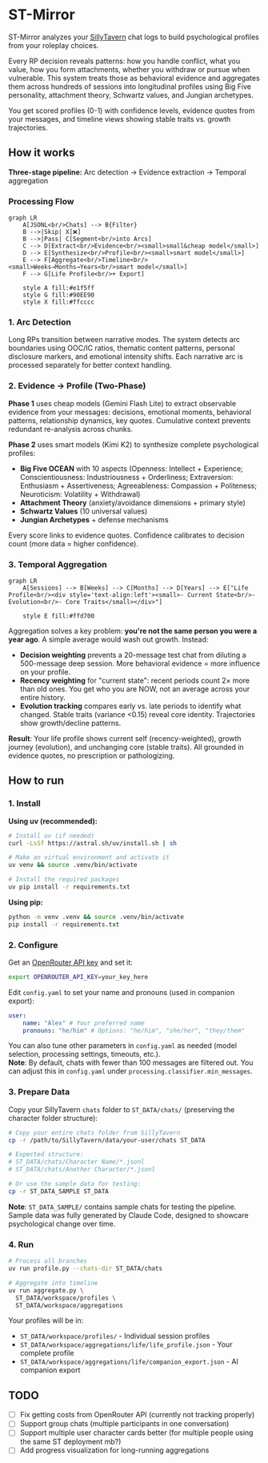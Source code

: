 # ST-Mirror
ST-Mirror analyzes your [SillyTavern](https://github.com/SillyTavern/SillyTavern) chat logs to build psychological profiles from your roleplay choices.

Every RP decision reveals patterns: how you handle conflict, what you value, how you form attachments, whether you withdraw or pursue when vulnerable. This system treats those as behavioral evidence and aggregates them across hundreds of sessions into longitudinal profiles using Big Five personality, attachment theory, Schwartz values, and Jungian archetypes.

You get scored profiles (0-1) with confidence levels, evidence quotes from your messages, and timeline views showing stable traits vs. growth trajectories.

## How it works
**Three-stage pipeline:** Arc detection → Evidence extraction → Temporal aggregation

### Processing Flow
```mermaid
graph LR
    A[JSONL<br/>Chats] --> B{Filter}
    B -->|Skip| X[❌]
    B -->|Pass| C[Segment<br/>into Arcs]
    C --> D[Extract<br/>Evidence<br/><small>small&cheap model</small>]
    D --> E[Synthesize<br/>Profile<br/><small>smart model</small>]
    E --> F[Aggregate<br/>Timeline<br/><small>Weeks→Months→Years<br/>smart model</small>]
    F --> G[Life Profile<br/>+ Export]

    style A fill:#e1f5ff
    style G fill:#90EE90
    style X fill:#ffcccc
```

### 1. Arc Detection
Long RPs transition between narrative modes. The system detects arc boundaries using OOC/IC ratios, thematic content patterns, personal disclosure markers, and emotional intensity shifts. Each narrative arc is processed separately for better context handling.

### 2. Evidence → Profile (Two-Phase)
**Phase 1** uses cheap models (Gemini Flash Lite) to extract observable evidence from your messages: decisions, emotional moments, behavioral patterns, relationship dynamics, key quotes. Cumulative context prevents redundant re-analysis across chunks.

**Phase 2** uses smart models (Kimi K2) to synthesize complete psychological profiles:

-   **Big Five OCEAN** with 10 aspects (Openness: Intellect + Experience; Conscientiousness: Industriousness + Orderliness; Extraversion: Enthusiasm + Assertiveness; Agreeableness: Compassion + Politeness; Neuroticism: Volatility + Withdrawal)
-   **Attachment Theory** (anxiety/avoidance dimensions + primary style)
-   **Schwartz Values** (10 universal values)
-   **Jungian Archetypes** + defense mechanisms

Every score links to evidence quotes. Confidence calibrates to decision count (more data = higher confidence).

### 3. Temporal Aggregation
```mermaid
graph LR
    A[Sessions] --> B[Weeks] --> C[Months] --> D[Years] --> E["Life Profile<br/><div style='text-align:left'><small>- Current State<br/>- Evolution<br/>- Core Traits</small></div>"]

    style E fill:#ffd700
```

Aggregation solves a key problem: **you're not the same person you were a year ago**. A simple average would wash out growth. Instead:

-   **Decision weighting** prevents a 20-message test chat from diluting a 500-message deep session. More behavioral evidence = more influence on your profile.
-   **Recency weighting** for "current state": recent periods count 2× more than old ones. You get who you are NOW, not an average across your entire history.
-   **Evolution tracking** compares early vs. late periods to identify what changed. Stable traits (variance <0.15) reveal core identity. Trajectories show growth/decline patterns.

**Result**: Your life profile shows current self (recency-weighted), growth journey (evolution), and unchanging core (stable traits). All grounded in evidence quotes, no prescription or pathologizing.

## How to run

### 1. Install
**Using uv (recommended):**
```bash
# Install uv (if needed)
curl -LsSf https://astral.sh/uv/install.sh | sh

# Make an virtual environment and activate it
uv venv && source .venv/bin/activate

# Install the required packages
uv pip install -r requirements.txt
```

**Using pip:**
```bash
python -m venv .venv && source .venv/bin/activate
pip install -r requirements.txt
```

### 2. Configure
Get an [OpenRouter API key](https://openrouter.ai/) and set it:

```bash
export OPENROUTER_API_KEY=your_key_here
```

Edit `config.yaml` to set your name and pronouns (used in companion export):

```yaml
user:
    name: "Alex" # Your preferred name
    pronouns: "he/him" # Options: "he/him", "she/her", "they/them"
```

You can also tune other parameters in `config.yaml` as needed (model selection, processing settings, timeouts, etc.).<br/>
**Note**: By default, chats with fewer than 100 messages are filtered out. You can adjust this in `config.yaml` under `processing.classifier.min_messages`.

### 3. Prepare Data
Copy your SillyTavern `chats` folder to `ST_DATA/chats/` (preserving the character folder structure):

```bash
# Copy your entire chats folder from SillyTavern
cp -r /path/to/SillyTavern/data/your-user/chats ST_DATA

# Expected structure:
# ST_DATA/chats/Character Name/*.jsonl
# ST_DATA/chats/Another Character/*.jsonl

# Or use the sample data for testing:
cp -r ST_DATA_SAMPLE ST_DATA
```

**Note**: `ST_DATA_SAMPLE/` contains sample chats for testing the pipeline. Sample data was fully generated by Claude Code, designed to showcare psychological change over time.

### 4. Run
```bash
# Process all branches
uv run profile.py --chats-dir ST_DATA/chats

# Aggregate into timeline
uv run aggregate.py \
  ST_DATA/workspace/profiles \
  ST_DATA/workspace/aggregations
```

Your profiles will be in:

-   `ST_DATA/workspace/profiles/` - Individual session profiles
-   `ST_DATA/workspace/aggregations/life/life_profile.json` - Your complete profile
-   `ST_DATA/workspace/aggregations/life/companion_export.json` - AI companion export

## TODO
-   [ ] Fix getting costs from OpenRouter API (currently not tracking properly)
-   [ ] Support group chats (multiple participants in one conversation)
-   [ ] Support multiple user character cards better (for multiple people using the same ST deployment mb?)
-   [ ] Add progress visualization for long-running aggregations
